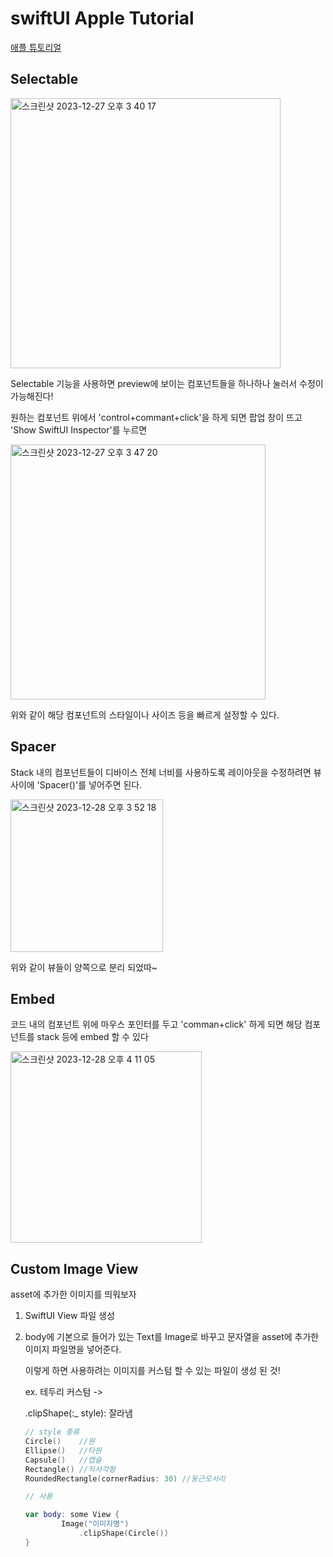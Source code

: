 # swiftUI Apple Tutorial
[애플 튜토리얼](https://developer.apple.com/tutorials/swiftui/creating-and-combining-views)



## Selectable

<img width="432" alt="스크린샷 2023-12-27 오후 3 40 17" src="https://github.com/NORIKIM/swiftUIAppleTutorial/assets/31604976/b0623c95-1ef2-4f51-9277-b4ec4d3f9c66">

Selectable 기능을 사용하면 preview에 보이는 컴포넌트들을 하나하나 눌러서 수정이 가능해진다!

원하는 컴포넌트 위에서 'control+commant+click'을 하게 되면 팝업 창이 뜨고 'Show SwiftUI Inspector'를 누르면

<img width="408" alt="스크린샷 2023-12-27 오후 3 47 20" src="https://github.com/NORIKIM/swiftUIAppleTutorial/assets/31604976/5892c9d4-9297-40af-8d15-08b1f7c3809b">

위와 같이 해당 컴포넌트의 스타일이나 사이즈 등을 빠르게 설정할 수 있다.



## Spacer

Stack 내의 컴포넌트들이 디바이스 전체 너비를 사용하도록 레이아웃을 수정하려면 뷰 사이에 'Spacer()'를 넣어주면 된다.

<img width="244" alt="스크린샷 2023-12-28 오후 3 52 18" src="https://github.com/NORIKIM/swiftUIAppleTutorial/assets/31604976/e04be731-6f53-46ec-9a7c-c0fe3f2701d7">

위와 같이 뷰들이 양쪽으로 분리 되었따~



## Embed

코드 내의 컴포넌트 위에 마우스 포인터를 두고 'comman+click' 하게 되면 해당 컴포넌트를 stack 등에 embed 할 수 있다

<img width="306" alt="스크린샷 2023-12-28 오후 4 11 05" src="https://github.com/NORIKIM/swiftUIAppleTutorial/assets/31604976/fd878a37-fef2-4a8e-b4bf-ec429ab3876f">

## Custom Image View

asset에 추가한 이미지를 띄워보자

1) SwiftUI View 파일 생성

2) body에 기본으로 들어가 있는 Text를 Image로 바꾸고 문자열을 asset에 추가한 이미지 파일명을 넣어준다.

   이렇게 하면 사용하려는 이미지를 커스텀 할 수 있는 파일이 생성 된 것!

   ex. 테두리 커스텀 ->

   .clipShape(:_ style):  잘라냄

   ```swift
   // style 종류
   Circle()    //원
   Ellipse()   //타원
   Capsule()   //캡슐
   Rectangle() //직사각형
   RoundedRectangle(cornerRadius: 30) //둥근모서리
   ```

   ```swift
   // 사용
   
   var body: some View {
           Image("이미지명")
               .clipShape(Circle())
   }

​	

